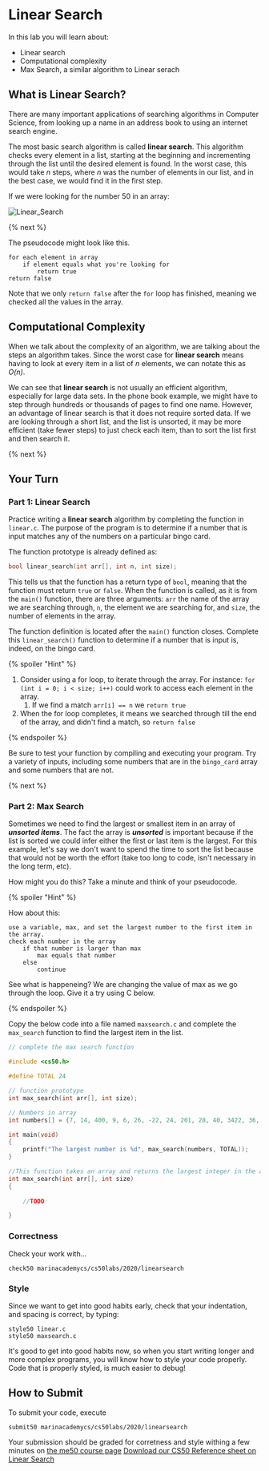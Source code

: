 # Linear Search

In this lab you will learn about:

- Linear search
- Computational complexity
- Max Search, a similar algorithm to Linear serach

## What is Linear Search?

There are many important applications of searching algorithms in Computer Science, from looking up a name in an address book to using an internet search engine.

The most basic search algorithm is called **linear search**. This algorithm checks every element in a list, starting at the beginning and incrementing through the list until the desired element is found. In the worst case, this would take *n* steps, where *n* was the number of elements in our list, and in the best case, we would find it in the first step.

If we were looking for the number 50 in an array:

![Linear_Search](https://raw.githubusercontent.com/cs50nestm/cs50labs/2019/linearsearch/linear_search.gif)

{% next %}

The pseudocode might look like this.

```
for each element in array
    if element equals what you're looking for
        return true
return false
```

Note that we only `return false` after the `for` loop has finished, meaning we checked all the values in the array.


## Computational Complexity

When we talk about the complexity of an algorithm, we are talking about the steps an algorithm takes. Since the worst case for **linear search** means having to look at every item in a list of *n* elements, we can notate this as *O(n)*.

We can see that **linear search** is not usually an efficient algorithm, especially for large data sets. In the phone book example, we might have to step through hundreds or thousands of pages to find one name. However, an advantage of linear search is that it does not require sorted data. If we are looking through a short list, and the list is unsorted, it may be more efficient (take fewer steps) to just check each item, than to sort the list first and then search it.

{% next %}

## Your Turn

### Part 1: Linear Search

Practice writing a **linear search** algorithm by completing the function in `linear.c`. The purpose of the program is to determine if a number that is input matches any of the numbers on a particular bingo card.

The function prototype is already defined as:

```c
bool linear_search(int arr[], int n, int size);
```

This tells us that the function has a return type of `bool`, meaning that the function must return `true` or `false`. When the function is called, as it is from the `main()` function, there are three arguments: `arr` the name of the array we are searching through, `n`, the element we are searching for, and `size`, the number of elements in the array.

The function definition is located after the `main()` function closes. Complete this `linear_search()` function to determine if a number that is input is, indeed, on the bingo card.

{% spoiler "Hint" %}

1. Consider using a for loop, to iterate through the array. For instance: `for (int i = 0; i < size; i++)` could work to access each element in the array.
    1. If we find a match  `arr[i] == n` we `return true`
2. When the for loop completes, it means we searched through till the end of the array, and didn't find a match, so `return false`    

{% endspoiler %}

Be sure to test your function by compiling and executing your program. Try a variety of inputs, including some numbers that are in the `bingo_card` array and some numbers that are not.

{% next %}

### Part 2: Max Search

Sometimes we need to find the largest or smallest item in an array of ***unsorted items***. The fact the array is ***unsorted*** is important because if the list is sorted we could infer either the first or last item is the largest. For this example, let's say we don't want to spend the time to sort the list because that would not be worth the effort (take too long to code, isn't necessary in the long term, etc).

How might you do this? Take a minute and think of your pseudocode.

{% spoiler "Hint" %}

How about this:

```
use a variable, max, and set the largest number to the first item in the array.
check each number in the array
    if that number is larger than max
        max equals that number
    else
        continue
```
See what is happeneing? We are changing the value of max as we go through the loop. Give it a try using C below.

{% endspoiler %}

Copy the below code into a file named `maxsearch.c` and complete the `max_search` function to find the largest item in the list.

```c
// complete the max search function

#include <cs50.h>

#define TOTAL 24

// function prototype
int max_search(int arr[], int size);

// Numbers in array
int numbers[] = {7, 14, 400, 9, 6, 26, -22, 24, 201, 28, 40, 3422, 36, 35, 582, 55, 46, -52, 49, 73, 68, -2272, 74, 64};

int main(void)
{  
    printf("The largest number is %d", max_search(numbers, TOTAL));   
}

//This function takes an array and returns the largest integer in the array.
int max_search(int arr[], int size)
{
    
    //TODO

}
````

### Correctness

Check your work with...

```
check50 marinacademycs/cs50labs/2020/linearsearch
```

### Style

Since we want to get into good habits early, check that your indentation, and spacing is correct, by typing:

```
style50 linear.c
style50 maxsearch.c
```

It's good to get into good habits now, so when you start writing longer and more complex programs, you will know how to style your code properly. Code that is properly styled, is much easier to debug!

## How to Submit

To submit your code, execute

```
submit50 marinacademycs/cs50labs/2020/linearsearch
```

Your submission should be graded for corretness and style withing a few minutes on [the me50 course page](https://submit.cs50.io/)
[Download our CS50 Reference sheet on Linear Search](https://cs50.harvard.edu/ap/2020/assets/pdfs/linear_search.pdf)
